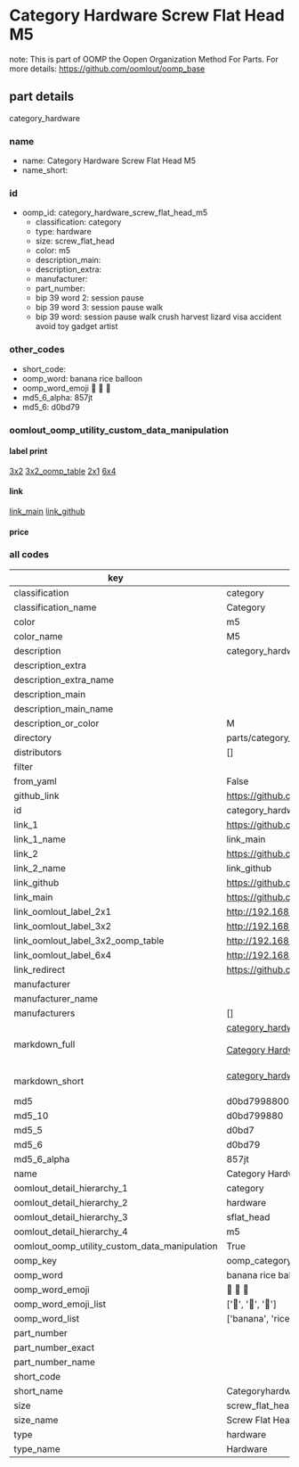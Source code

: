 # Category Hardware Screw Flat Head M5  

note: This is part of OOMP the Oopen Organization Method For Parts. For more details: https://github.com/oomlout/oomp_base

##  part details
  



category_hardware



### name
* name: Category Hardware Screw Flat Head M5
* name_short: 
### id
* oomp_id: category_hardware_screw_flat_head_m5
  * classification: category
  * type: hardware
  * size: screw_flat_head
  * color: m5
  * description_main: 
  * description_extra: 
  * manufacturer: 
  * part_number: 
  * bip 39 word 2: session pause
  * bip 39 word 3: session pause walk
  * bip 39 word: session pause walk crush harvest lizard visa accident avoid toy gadget artist

### other_codes
* short_code: 
* oomp_word: banana rice balloon
* oomp_word_emoji :banana: :rice: :balloon:
* md5_6_alpha: 857jt
* md5_6: d0bd79






### oomlout_oomp_utility_custom_data_manipulation
#### label print
[3x2](http://192.168.1.245:1112/?label=oomp%20857jt)
[3x2_oomp_table](http://192.168.1.108:1112/?label=oomp%20857jt)
[2x1](http://192.168.1.242:1112/?label=oomp%20857jt)
[6x4](http://192.168.1.55:1112/?label=oomp%20857jt)    

#### link

[link_main](https://github.com/oomlout/oomlout_oomp_version_1_messy/tree/main/parts/category_hardware_screw_flat_head_m5) [link_github](https://github.com/oomlout/oomlout_oomp_version_1_messy/tree/main/parts/category_hardware_screw_flat_head_m5)                             

#### price







### all codes 
| key | value |  
| --- | --- |  
| classification | category |  
| classification_name | Category |  
| color | m5 |  
| color_name | M5 |  
| description | category_hardware |  
| description_extra |  |  
| description_extra_name |  |  
| description_main |  |  
| description_main_name |  |  
| description_or_color | M  |  
| directory | parts/category_hardware_screw_flat_head_m5 |  
| distributors | [] |  
| filter |  |  
| from_yaml | False |  
| github_link | https://github.com/oomlout/oomlout_oomp_part_src/tree/main/parts/category_hardware_screw_flat_head_m5 |  
| id | category_hardware_screw_flat_head_m5 |  
| link_1 | https://github.com/oomlout/oomlout_oomp_version_1_messy/tree/main/parts/category_hardware_screw_flat_head_m5 |  
| link_1_name | link_main |  
| link_2 | https://github.com/oomlout/oomlout_oomp_version_1_messy/tree/main/parts/category_hardware_screw_flat_head_m5 |  
| link_2_name | link_github |  
| link_github | https://github.com/oomlout/oomlout_oomp_version_1_messy/tree/main/parts/category_hardware_screw_flat_head_m5 |  
| link_main | https://github.com/oomlout/oomlout_oomp_version_1_messy/tree/main/parts/category_hardware_screw_flat_head_m5 |  
| link_oomlout_label_2x1 | http://192.168.1.242:1112/?label=oomp%20857jt |  
| link_oomlout_label_3x2 | http://192.168.1.245:1112/?label=oomp%20857jt |  
| link_oomlout_label_3x2_oomp_table | http://192.168.1.108:1112/?label=oomp%20857jt |  
| link_oomlout_label_6x4 | http://192.168.1.55:1112/?label=oomp%20857jt |  
| link_redirect | https://github.com/oomlout/oomlout_oomp_version_1_messy/tree/main/parts/category_hardware_screw_flat_head_m5 |  
| manufacturer |  |  
| manufacturer_name |  |  
| manufacturers | [] |  
| markdown_full | [category_hardware_screw_flat_head_m5](none)<br>[](none)<br>[Category Hardware Screw Flat Head M5](none)<br><br> |  
| markdown_short | [category_hardware_screw_flat_head_m5](none)<br><br> |  
| md5 | d0bd799880017e960b34b351ed285e22 |  
| md5_10 | d0bd799880 |  
| md5_5 | d0bd7 |  
| md5_6 | d0bd79 |  
| md5_6_alpha | 857jt |  
| name | Category Hardware Screw Flat Head M5 |  
| oomlout_detail_hierarchy_1 | category |  
| oomlout_detail_hierarchy_2 | hardware |  
| oomlout_detail_hierarchy_3 | sflat_head |  
| oomlout_detail_hierarchy_4 | m5 |  
| oomlout_oomp_utility_custom_data_manipulation | True |  
| oomp_key | oomp_category_hardware_screw_flat_head_m5 |  
| oomp_word | banana rice balloon |  
| oomp_word_emoji | :banana: :rice: :balloon: |  
| oomp_word_emoji_list | [':banana:', ':rice:', ':balloon:'] |  
| oomp_word_list | ['banana', 'rice', 'balloon'] |  
| part_number |  |  
| part_number_exact |  |  
| part_number_name |  |  
| short_code |  |  
| short_name | Categoryhardware |  
| size | screw_flat_head |  
| size_name | Screw Flat Head |  
| type | hardware |  
| type_name | Hardware |  
